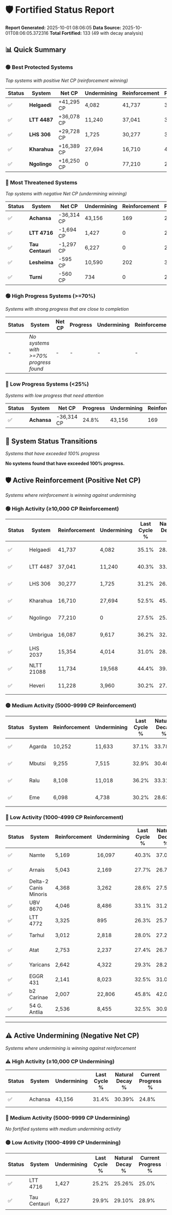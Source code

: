 # 🛡️ Fortified Status Report

**Report Generated:** 2025-10-01 08:06:05
**Data Source:** 2025-10-01T08:06:05.372316
**Total Fortified:** 133 (49 with decay analysis)

## 📊 Quick Summary

### 🟢 **Best Protected Systems**
*Top systems with positive Net CP (reinforcement winning)*

| Status | System | Net CP | Undermining | Reinforcement | Progress |
|--------|--------|--------|-------------|---------------|----------|
| ✅ | **Helgaedi** | +41,295 CP | 4,082 | 41,737 | 34.5% |
| ✅ | **LTT 4487** | +36,078 CP | 11,240 | 37,041 | 38.6% |
| ✅ | **LHS 306** | +29,728 CP | 1,725 | 30,277 | 30.9% |
| ✅ | **Kharahua** | +16,389 CP | 27,694 | 16,710 | 48.2% |
| ✅ | **Ngolingo** | +16,250 CP | 0 | 77,210 | 27.5% |

### 🔴 **Most Threatened Systems**
*Top systems with negative Net CP (undermining winning)*

| Status | System | Net CP | Undermining | Reinforcement | Progress |
|--------|--------|--------|-------------|---------------|----------|
| ✅ | **Achansa** | -36,314 CP | 43,156 | 169 | 24.8% |
| ✅ | **LTT 4716** | -1,694 CP | 1,427 | 0 | 25.0% |
| ✅ | **Tau Centauri** | -1,297 CP | 6,227 | 0 | 28.9% |
| ✅ | **Lesheima** | -595 CP | 10,590 | 202 | 32.6% |
| ✅ | **Turni** | -560 CP | 734 | 0 | 25.5% |

### 🟢 **High Progress Systems (>=70%)**
*Systems with strong progress that are close to completion*

| Status | System | Net CP | Progress | Undermining | Reinforcement |
|--------|--------|--------|----------|-------------|---------------|
| - | *No systems with >=70% progress found* | - | - | - | - |

### 🔴 **Low Progress Systems (<25%)**
*Systems with low progress that need attention*

| Status | System | Net CP | Progress | Undermining | Reinforcement |
|--------|--------|--------|----------|-------------|---------------|
| ✅ | **Achansa** | -36,314 CP | 24.8% | 43,156 | 169 |
## 🔄 System Status Transitions
*Systems that have exceeded 100% progress*

**No systems found that have exceeded 100% progress.**

## 🛡️ Active Reinforcement (Positive Net CP)
*Systems where reinforcement is winning against undermining*

### 🟢 High Activity (≥10,000 CP Reinforcement)

| Status | System | Reinforcement | Undermining | Last Cycle % | Natural Decay % | Current Progress % | Current CP | Net CP | Activity |
|--------|--------|---------------|-------------|--------------|-----------------|-------------------|------------|--------|----------|
| ✅ | Helgaedi | 41,737 | 4,082 | 35.1% | 28.15% | 34.5% | 224,249 | +41,295 | 🟢 High Reinforcement |
| ✅ | LTT 4487 | 37,041 | 11,240 | 40.3% | 33.05% | 38.6% | 250,900 | +36,078 | 🟢 High Reinforcement |
| ✅ | LHS 306 | 30,277 | 1,725 | 31.2% | 26.33% | 30.9% | 200,850 | +29,728 | 🟢 High Reinforcement |
| ✅ | Kharahua | 16,710 | 27,694 | 52.5% | 45.68% | 48.2% | 313,300 | +16,389 | 🟢 High Reinforcement |
| ✅ | Ngolingo | 77,210 | 0 | 27.5% | 25.00% | 27.5% | 178,750 | +16,250 | 🟢 High Reinforcement |
| ✅ | Umbrigua | 16,087 | 9,617 | 36.2% | 32.28% | 34.7% | 225,550 | +15,710 | 🟢 High Reinforcement |
| ✅ | LHS 2037 | 15,354 | 4,014 | 31.0% | 28.10% | 30.4% | 197,600 | +14,923 | 🟢 High Reinforcement |
| ✅ | NLTT 21088 | 11,734 | 19,568 | 44.4% | 39.65% | 41.4% | 269,100 | +11,378 | 🟢 High Reinforcement |
| ✅ | Heveri | 11,228 | 3,960 | 30.2% | 27.96% | 29.6% | 192,400 | +10,656 | 🟢 High Reinforcement |

### 🟡 Medium Activity (5000-9999 CP Reinforcement)

| Status | System | Reinforcement | Undermining | Last Cycle % | Natural Decay % | Current Progress % | Current CP | Net CP | Activity |
|--------|--------|---------------|-------------|--------------|-----------------|-------------------|------------|--------|----------|
| ✅ | Agarda | 10,252 | 11,633 | 37.1% | 33.78% | 35.3% | 229,450 | +9,884 | 🟡 Medium Reinforcement |
| ✅ | Mbutsi | 9,255 | 7,515 | 32.9% | 30.40% | 31.7% | 206,050 | +8,434 | 🟡 Medium Reinforcement |
| ✅ | Ralu | 8,108 | 11,018 | 36.2% | 33.31% | 34.5% | 224,249 | +7,722 | 🟡 Medium Reinforcement |
| ✅ | Eme | 6,098 | 4,738 | 30.2% | 28.63% | 29.5% | 191,750 | +5,655 | 🟡 Medium Reinforcement |

### 🔴 Low Activity (1000-4999 CP Reinforcement)

| Status | System | Reinforcement | Undermining | Last Cycle % | Natural Decay % | Current Progress % | Current CP | Net CP | Activity |
|--------|--------|---------------|-------------|--------------|-----------------|-------------------|------------|--------|----------|
| ✅ | Namte | 5,169 | 16,097 | 40.3% | 37.06% | 37.8% | 245,699 | +4,784 | 🔵 Low Reinforcement |
| ✅ | Arnais | 5,043 | 2,169 | 27.7% | 26.70% | 27.4% | 178,099 | +4,555 | 🔵 Low Reinforcement |
| ✅ | Delta-2 Canis Minoris | 4,368 | 3,262 | 28.6% | 27.50% | 28.1% | 182,650 | +3,876 | 🔵 Low Reinforcement |
| ✅ | UBV 8670 | 4,046 | 8,486 | 33.1% | 31.27% | 31.8% | 206,700 | +3,431 | 🔵 Low Reinforcement |
| ✅ | LTT 4772 | 3,325 | 895 | 26.3% | 25.76% | 26.2% | 170,300 | +2,843 | 🔵 Low Reinforcement |
| ✅ | Tarhul | 3,012 | 2,818 | 28.0% | 27.21% | 27.6% | 179,400 | +2,561 | 🔵 Low Reinforcement |
| ✅ | Atat | 2,753 | 2,237 | 27.4% | 26.75% | 27.1% | 176,150 | +2,267 | 🔵 Low Reinforcement |
| ✅ | Yaricans | 2,642 | 4,322 | 29.3% | 28.27% | 28.6% | 185,900 | +2,130 | 🔵 Low Reinforcement |
| ✅ | EGGR 431 | 2,141 | 8,023 | 32.5% | 31.04% | 31.3% | 203,450 | +1,678 | 🔵 Low Reinforcement |
| ✅ | b2 Carinae | 2,007 | 22,806 | 45.8% | 42.05% | 42.3% | 274,950 | +1,656 | 🔵 Low Reinforcement |
| ✅ | 54 G. Antlia | 2,536 | 8,455 | 32.5% | 30.96% | 31.2% | 202,800 | +1,535 | 🔵 Low Reinforcement |


---

## ⚠️ Active Undermining (Negative Net CP)
*Systems where undermining is winning against reinforcement*

### ⚠️ High Activity (≥10,000 CP Undermining)

| Status | System | Undermining | Last Cycle % | Natural Decay % | Current Progress % | Reinforcement | Current CP | Net CP | Activity |
|--------|--------|-------------|--------------|-----------------|-------------------|---------------|------------|--------|----------|
| ✅ | Achansa | 43,156 | 31.4% | 30.39% | 24.8% | 169 | 161,200 | -36,314 | ⚠️ High Undermining |

### 🔶 Medium Activity (5000-9999 CP Undermining)

*No fortified systems with medium undermining activity*

### 🟡 Low Activity (1000-4999 CP Undermining)

| Status | System | Undermining | Last Cycle % | Natural Decay % | Current Progress % | Reinforcement | Current CP | Net CP | Activity |
|--------|--------|-------------|--------------|-----------------|-------------------|---------------|------------|--------|----------|
| ✅ | LTT 4716 | 1,427 | 25.2% | 25.26% | 25.0% | 0 | 162,500 | -1,694 | 🟡 Low Undermining |
| ✅ | Tau Centauri | 6,227 | 29.9% | 29.10% | 28.9% | 0 | 187,850 | -1,297 | 🟡 Low Undermining |
